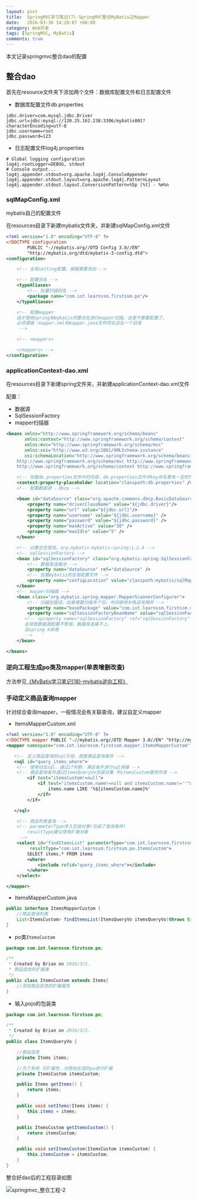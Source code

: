 ```yaml
---
layout: post
title:  SpringMVC学习笔记(7)-SpringMVC整合MyBatis之Mapper
date:   2016-03-30 14:28:07 +08:00
category: Web开发
tags: [SpringMVC, MyBatis]
comments: true
---
```


本文记录springmvc整合dao的配置

<!-- more -->

## 整合dao

首先在resource文件夹下添加两个文件：数据库配置文件和日志配置文件

- 数据库配置文件db.properties

```
jdbc.driver=com.mysql.jdbc.Driver
jdbc.url=jdbc:mysql://120.25.162.238:3306/mybatis001?characterEncoding=utf-8
jdbc.username=root
jdbc.password=123
```

- 日志配置文件log4j.properties

```
# Global logging configuration
log4j.rootLogger=DEBUG, stdout
# Console output...
log4j.appender.stdout=org.apache.log4j.ConsoleAppender
log4j.appender.stdout.layout=org.apache.log4j.PatternLayout
log4j.appender.stdout.layout.ConversionPattern=%5p [%t] - %m%n
```

### sqlMapConfig.xml

mybatis自己的配置文件

在resources目录下新建mybatis文件夹，并新建sqlMapConfig.xml文件

```xml
<?xml version="1.0" encoding="UTF-8" ?>
<!DOCTYPE configuration
        PUBLIC "-//mybatis.org//DTD Config 3.0//EN"
        "http://mybatis.org/dtd/mybatis-3-config.dtd">
<configuration>

    <!-- 全局setting配置，根据需要添加 -->

    <!-- 配置别名 -->
    <typeAliases>
        <!-- 批量扫描别名 -->
        <package name="com.iot.learnssm.firstssm.po"/>
    </typeAliases>

    <!-- 配置mapper
    由于使用spring和mybatis的整合包进行mapper扫描，这里不需要配置了。
    必须遵循：mapper.xml和mapper.java文件同名且在一个目录
     -->

    <!-- <mappers>

    </mappers> -->
</configuration>
```


### applicationContext-dao.xml

在resources目录下新建spring文件夹，并新建applicationContext-dao.xml文件

配置：

- 数据源
- SqlSessionFactory
- mapper扫描器



```xml
<beans xmlns="http://www.springframework.org/schema/beans"
       xmlns:context="http://www.springframework.org/schema/context"
       xmlns:mvc="http://www.springframework.org/schema/mvc"
       xmlns:xsi="http://www.w3.org/2001/XMLSchema-instance"
       xsi:schemaLocation="http://www.springframework.org/schema/beans http://www.springframework.org/schema/beans/spring-beans-4.0.xsd
    http://www.springframework.org/schema/mvc http://www.springframework.org/schema/mvc/spring-mvc-4.0.xsd
    http://www.springframework.org/schema/context http://www.springframework.org/schema/context/spring-context-4.0.xsd">

    <!-- 加载db.properties文件中的内容，db.properties文件中key命名要有一定的特殊规则 -->
    <context:property-placeholder location="classpath:db.properties" />
    <!-- 配置数据源 ，dbcp -->

    <bean id="dataSource" class="org.apache.commons.dbcp.BasicDataSource" destroy-method="close">
        <property name="driverClassName" value="${jdbc.driver}"/>
        <property name="url" value="${jdbc.url}"/>
        <property name="username" value="${jdbc.username}" />
        <property name="password" value="${jdbc.password}" />
        <property name="maxActive" value="30" />
        <property name="maxIdle" value="5" />
    </bean>

    <!-- 从整合包里找，org.mybatis:mybatis-spring:1.2.4 -->
    <!-- sqlSessionFactory -->
    <bean id="sqlSessionFactory" class="org.mybatis.spring.SqlSessionFactoryBean">
        <!-- 数据库连接池 -->
        <property name="dataSource" ref="dataSource" />
        <!-- 加载mybatis的全局配置文件 -->
        <property name="configLocation" value="classpath:mybatis/sqlMapConfig.xml" />
    </bean>
    <!-- mapper扫描器 -->
    <bean class="org.mybatis.spring.mapper.MapperScannerConfigurer">
        <!-- 扫描包路径，如果需要扫描多个包，中间使用半角逗号隔开 -->
        <property name="basePackage" value="com.iot.learnssm.firstssm.mapper"/>
        <property name="sqlSessionFactoryBeanName" value="sqlSessionFactory" />
       <!-- <property name="sqlSessionFactory" ref="sqlSessionFactory" />
       会导致数据源配置不管用，数据库连接不上。
       且spring 4弃用
       -->
    </bean>

</beans>

```


### 逆向工程生成po类及mapper(单表增删改查)

方法参见[《MyBatis学习笔记(18)-mybatis逆向工程》](http://blog.csdn.net/h3243212/article/details/50778937)


### 手动定义商品查询mapper

针对综合查询mapper，一般情况会有关联查询，建议自定义mapper

- ItemsMapperCustom.xml

```xml
<?xml version="1.0" encoding="UTF-8" ?>
<!DOCTYPE mapper PUBLIC "-//mybatis.org//DTD Mapper 3.0//EN" "http://mybatis.org/dtd/mybatis-3-mapper.dtd" >
<mapper namespace="com.iot.learnssm.firstssm.mapper.ItemsMapperCustom" >

   <!-- 定义商品查询的sql片段，就是商品查询条件 -->
   <sql id="query_items_where">
   	<!-- 使用动态sql，通过if判断，满足条件进行sql拼接 -->
   	<!-- 商品查询条件通过ItemsQueryVo包装对象 中itemsCustom属性传递 -->
   		<if test="itemsCustom!=null">
   			<if test="itemsCustom.name!=null and itemsCustom.name!=''">
   				items.name LIKE '%${itemsCustom.name}%'
   			</if>
   		</if>

   </sql>

  	<!-- 商品列表查询 -->
  	<!-- parameterType传入包装对象(包装了查询条件)
  		resultType建议使用扩展对象
  	 -->
  	<select id="findItemsList" parameterType="com.iot.learnssm.firstssm.po.ItemsQueryVo"
  		 resultType="com.iot.learnssm.firstssm.po.ItemsCustom">
  		SELECT items.* FROM items  
  		<where>
  			<include refid="query_items_where"></include>
  		</where>
  	</select>

</mapper>
```

- ItemsMapperCustom.java

```java
public interface ItemsMapperCustom {
    //商品查询列表
    List<ItemsCustom> findItemsList(ItemsQueryVo itemsQueryVo)throws Exception;
}
```

- po类`ItemsCustom`

```java
package com.iot.learnssm.firstssm.po;

/**
 * Created by Brian on 2016/3/2.
 * 商品信息的扩展类
 */
public class ItemsCustom extends Items{
    //添加商品信息的扩展属性
}
```

- 输入pojo的包装类

```java
package com.iot.learnssm.firstssm.po;

/**
 * Created by Brian on 2016/3/2.
 */
public class ItemsQueryVo {

    //商品信息
    private Items items;

    //为了系统 可扩展性，对原始生成的po进行扩展
    private ItemsCustom itemsCustom;

    public Items getItems() {
        return items;
    }

    public void setItems(Items items) {
        this.items = items;
    }

    public ItemsCustom getItemsCustom() {
        return itemsCustom;
    }

    public void setItemsCustom(ItemsCustom itemsCustom) {
        this.itemsCustom = itemsCustom;
    }
}
```


整合好dao后的工程目录如图

![springmvc_整合工程-2](http://blog.qiniu.brianway.site/springmvc_%E6%95%B4%E5%90%88%E5%B7%A5%E7%A8%8B-2.png)
